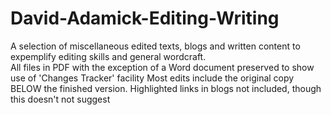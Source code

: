 # David-Adamick-Editing-Writing
A selection of miscellaneous edited texts, blogs and written content to expemplify editing skills and general wordcraft.  
All files in PDF with the exception of a Word document preserved to show use of 'Changes Tracker' facility
Most edits include the original copy BELOW the finished version.
Highlighted links in blogs not included, though this doesn't not suggest 
